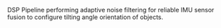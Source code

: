 DSP Pipeline performing adaptive noise filtering for reliable IMU sensor fusion to configure tilting angle orientation of objects. 

